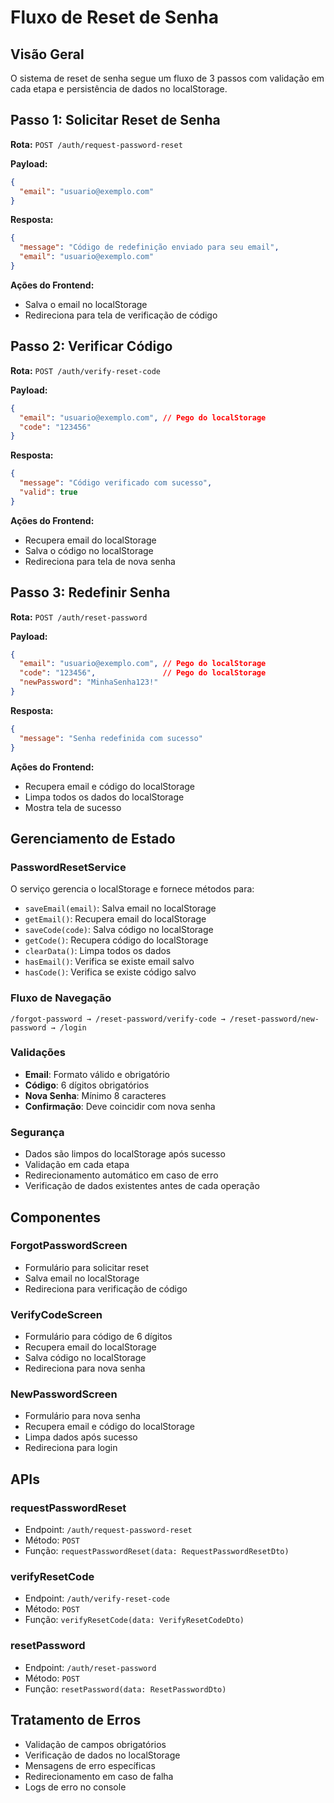 # Fluxo de Reset de Senha

## Visão Geral

O sistema de reset de senha segue um fluxo de 3 passos com validação em cada etapa e persistência de dados no localStorage.

## Passo 1: Solicitar Reset de Senha

**Rota:** `POST /auth/request-password-reset`

**Payload:**

```json
{
  "email": "usuario@exemplo.com"
}
```

**Resposta:**

```json
{
  "message": "Código de redefinição enviado para seu email",
  "email": "usuario@exemplo.com"
}
```

**Ações do Frontend:**

- Salva o email no localStorage
- Redireciona para tela de verificação de código

## Passo 2: Verificar Código

**Rota:** `POST /auth/verify-reset-code`

**Payload:**

```json
{
  "email": "usuario@exemplo.com", // Pego do localStorage
  "code": "123456"
}
```

**Resposta:**

```json
{
  "message": "Código verificado com sucesso",
  "valid": true
}
```

**Ações do Frontend:**

- Recupera email do localStorage
- Salva o código no localStorage
- Redireciona para tela de nova senha

## Passo 3: Redefinir Senha

**Rota:** `POST /auth/reset-password`

**Payload:**

```json
{
  "email": "usuario@exemplo.com", // Pego do localStorage
  "code": "123456",               // Pego do localStorage
  "newPassword": "MinhaSenha123!"
}
```

**Resposta:**

```json
{
  "message": "Senha redefinida com sucesso"
}
```

**Ações do Frontend:**

- Recupera email e código do localStorage
- Limpa todos os dados do localStorage
- Mostra tela de sucesso

## Gerenciamento de Estado

### PasswordResetService

O serviço gerencia o localStorage e fornece métodos para:

- `saveEmail(email)`: Salva email no localStorage
- `getEmail()`: Recupera email do localStorage
- `saveCode(code)`: Salva código no localStorage
- `getCode()`: Recupera código do localStorage
- `clearData()`: Limpa todos os dados
- `hasEmail()`: Verifica se existe email salvo
- `hasCode()`: Verifica se existe código salvo

### Fluxo de Navegação

```
/forgot-password → /reset-password/verify-code → /reset-password/new-password → /login
```

### Validações

- **Email**: Formato válido e obrigatório
- **Código**: 6 dígitos obrigatórios
- **Nova Senha**: Mínimo 8 caracteres
- **Confirmação**: Deve coincidir com nova senha

### Segurança

- Dados são limpos do localStorage após sucesso
- Validação em cada etapa
- Redirecionamento automático em caso de erro
- Verificação de dados existentes antes de cada operação

## Componentes

### ForgotPasswordScreen

- Formulário para solicitar reset
- Salva email no localStorage
- Redireciona para verificação de código

### VerifyCodeScreen

- Formulário para código de 6 dígitos
- Recupera email do localStorage
- Salva código no localStorage
- Redireciona para nova senha

### NewPasswordScreen

- Formulário para nova senha
- Recupera email e código do localStorage
- Limpa dados após sucesso
- Redireciona para login

## APIs

### requestPasswordReset

- Endpoint: `/auth/request-password-reset`
- Método: `POST`
- Função: `requestPasswordReset(data: RequestPasswordResetDto)`

### verifyResetCode

- Endpoint: `/auth/verify-reset-code`
- Método: `POST`
- Função: `verifyResetCode(data: VerifyResetCodeDto)`

### resetPassword

- Endpoint: `/auth/reset-password`
- Método: `POST`
- Função: `resetPassword(data: ResetPasswordDto)`

## Tratamento de Erros

- Validação de campos obrigatórios
- Verificação de dados no localStorage
- Mensagens de erro específicas
- Redirecionamento em caso de falha
- Logs de erro no console
